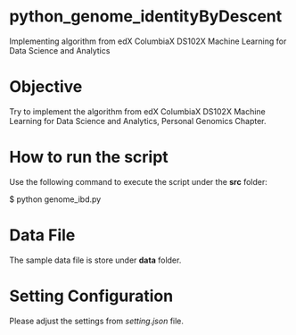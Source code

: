 # python_genome_identityByDescent
Implementing algorithm from edX ColumbiaX DS102X Machine Learning for Data Science and Analytics


# Objective
Try to implement the algorithm from edX ColumbiaX DS102X Machine Learning for Data Science and Analytics, Personal Genomics Chapter.


# How to run the script
Use the following command to execute the script under the **src** folder:

$ python genome_ibd.py


# Data File
The sample data file is store under **data** folder.


# Setting Configuration
Please adjust the settings from _setting.json_ file.